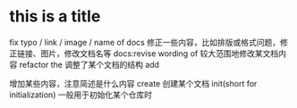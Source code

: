 # this is a title
fix typo / link / image / name of docs
修正一些内容，比如排版或格式问题，修正链接、图片，修改文档名等
docs:revise wording of <name of your docs>
较大范围地修改某文档内容
refactor the <name of your docs>
调整了某个文档的结构
add <summary of your content>
增加某些内容，注意简述是什么内容
create <name of your docs>
创建某个文档
init(short for initialization)
一般用于初始化某个仓库时
